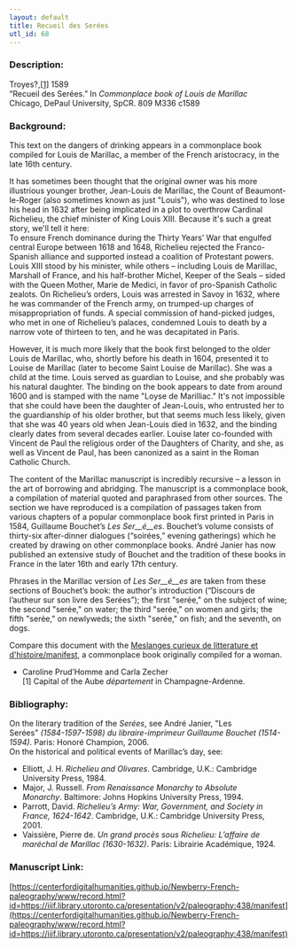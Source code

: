 ```yaml
---
layout: default
title: Recueil des Serées
utl_id: 68
---
```


### Description:

Troyes?,<a id="_ftnref1">[[1]](#_ftn1)</a> 1589­­<br>
“Recueil des Serées.” In _Commonplace book of Louis de Marillac_<br>
Chicago, DePaul University, SpCR. 809 M336 c1589

### Background:

This text on the dangers of drinking appears in a commonplace book compiled for Louis de Marillac, a member of the French aristocracy, in the late 16th century.

It has sometimes been thought that the original owner was his more illustrious younger brother, Jean-Louis de Marillac, the Count of Beaumont-le-Roger (also sometimes known as just "Louis"), who was destined to lose his head in 1632 after being implicated in a plot to overthrow Cardinal Richelieu, the chief minister of King Louis XIII. Because it's such a great story, we'll tell it here:<br>
To ensure French dominance during the Thirty Years’ War that engulfed central Europe between 1618 and 1648, Richelieu rejected the Franco-Spanish alliance and supported instead a coalition of Protestant powers. Louis XIII stood by his minister, while others – including Louis de Marillac, Marshall of France, and his half-brother Michel, Keeper of the Seals – sided with the Queen Mother, Marie de Medici, in favor of pro-Spanish Catholic zealots. On Richelieu’s orders, Louis was arrested in Savoy in 1632, where he was commander of the French army, on trumped-up charges of misappropriation of funds. A special commission of hand-picked judges, who met in one of Richelieu’s palaces, condemned Louis to death by a narrow vote of thirteen to ten, and he was decapitated in Paris.

However, it is much more likely that the book first belonged to the older Louis de Marillac, who, shortly before his death in 1604, presented it to Louise de Marillac (later to become Saint Louise de Marillac). She was a child at the time. Louis served as guardian to Louise, and she probably was his natural daughter. The binding on the book appears to date from around 1600 and is stamped with the name "Loyse de Marilliac." It's not impossible that she could have been the daughter of Jean-Louis, who entrusted her to the guardianship of his older brother, but that seems much less likely, given that she was 40 years old when Jean-Louis died in 1632, and the binding clearly dates from several decades earlier. Louise later co-founded with Vincent de Paul the religious order of the Daughters of Charity, and she, as well as Vincent de Paul, has been canonized as a saint in the Roman Catholic Church.

The content of the Marillac manuscript is incredibly recursive – a lesson in the art of borrowing and abridging. The manuscript is a commonplace book, a compilation of material quoted and paraphrased from other sources. The section we have reproduced is a compilation of passages taken from various chapters of a popular commonplace book first printed in Paris in 1584, Guillaume Bouchet’s _Les Ser__é__es_. Bouchet’s volume consists of thirty-six after-dinner dialogues (“soirées,” evening gatherings) which he created by drawing on other commonplace books. André Janier has now published an extensive study of Bouchet and the tradition of these books in France in the later 16th and early 17th century.

Phrases in the Marillac version of _Les Ser__é__es_ are taken from these sections of Bouchet’s book: the author's introduction (“Discours de l’autheur sur son livre des Serées”); the first "serée," on the subject of wine; the second "serée," on water; the third "serée," on women and girls; the fifth "serée," on newlyweds; the sixth "serée," on fish; and the seventh, on dogs.

Compare this document with the [Meslanges curieux de litterature et d'histoire/manifest](https://centerfordigitalhumanities.github.io/Newberry-French-paleography/www/record.html?id=https://iiif.library.utoronto.ca/presentation/v2/paleography:496#072a4412-d288-46f9-9c59-a41c073d1a8b), a commonplace book originally compiled for a woman.

- Caroline Prud’Homme and Carla Zecher<br>
<a id="_ftn1">[1]</a> Capital of the Aube _département_ in Champagne-Ardenne.

### Bibliography:

On the literary tradition of the _Serées_, see André Janier, "Les Serées" _(1584-1597-1598) du libraire-imprimeur Guillaume Bouchet (1514-1594)_. Paris: Honoré Champion, 2006.<br>
On the historical and political events of Marillac’s day, see:
- Elliott, J. H. _Richelieu and Olivares_. Cambridge, U.K.: Cambridge University Press, 1984. 
- Major, J. Russell. _From Renaissance Monarchy to Absolute Monarchy_. Baltimore: Johns Hopkins University Press, 1994. 
- Parrott, David. _Richelieu’s Army: War, Government, and Society in France, 1624-1642_. Cambridge, U.K.: Cambridge University Press, 2001. 
- Vaissière, Pierre de. _Un grand procès sous Richelieu: L’affaire de maréchal de Marillac (1630-1632)_. Paris: Librairie Académique, 1924. <br>

### Manuscript Link:

[https://centerfordigitalhumanities.github.io/Newberry-French-paleography/www/record.html?id=https://iiif.library.utoronto.ca/presentation/v2/paleography:438/manifest](https://centerfordigitalhumanities.github.io/Newberry-French-paleography/www/record.html?id=https://iiif.library.utoronto.ca/presentation/v2/paleography:438/manifest)
